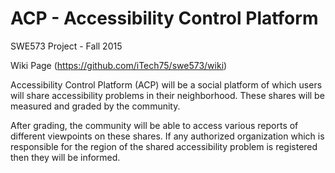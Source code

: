 # ACP - Accessibility Control Platform

SWE573 Project - Fall 2015

Wiki Page (https://github.com/iTech75/swe573/wiki)

Accessibility Control Platform (ACP) will be a social platform of which users will share accessibility problems in their neighborhood. These shares will be measured and graded by the community.

After grading, the community will be able to access various reports of different viewpoints on these shares. If any authorized organization which is responsible for the region of the shared accessibility problem is registered then they will be informed.

